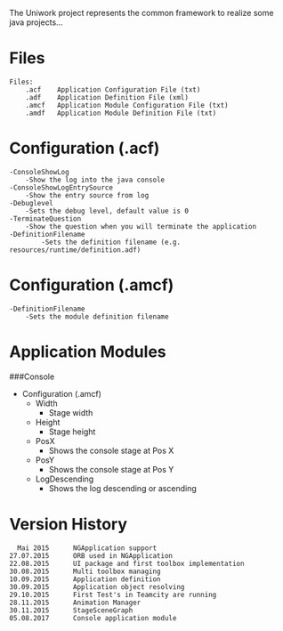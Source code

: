 The Uniwork project represents the common framework to realize some java projects...

Files
=====
    
    Files:
        .acf    Application Configuration File (txt)
        .adf    Application Definition File (xml)
        .amcf   Application Module Configuration File (txt)        
        .amdf   Application Module Definition File (txt)

Configuration (.acf)
====================

    -ConsoleShowLog
        -Show the log into the java console
    -ConsoleShowLogEntrySource
        -Show the entry source from log
    -Debuglevel
        -Sets the debug level, default value is 0
    -TerminateQuestion
        -Show the question when you will terminate the application
    -DefinitionFilename
            -Sets the definition filename (e.g. resources/runtime/definition.adf)   
        
Configuration (.amcf)
=====================

    -DefinitionFilename
        -Sets the module definition filename

Application Modules
===================

###Console
-   Configuration (.amcf)
       -    Width
            -   Stage width
       -    Height
            -   Stage height
       -    PosX
            -   Shows the console stage at Pos X   
       -    PosY
            -   Shows the console stage at Pos Y   
       -    LogDescending
            -   Shows the log descending or ascending 


Version History
===============

      Mai 2015      NGApplication support
    27.07.2015      ORB used in NGApplication
    22.08.2015      UI package and first toolbox implementation
    30.08.2015      Multi toolbox managing
    10.09.2015      Application definition
    30.09.2015      Application object resolving
    29.10.2015      First Test's in Teamcity are running
    28.11.2015      Animation Manager
    30.11.2015      StageSceneGraph
    05.08.2017      Console application module